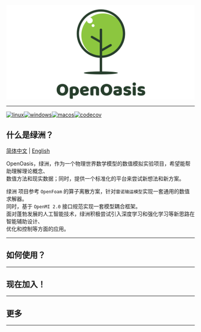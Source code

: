 <img src="./Doc/assets/Logo/logo.png" alt="">

---------------------------------------------------------------------------------
<!-- [![pyOasis](https://github.com/NumHub612/OpenOasis/actions/workflows/py.yml/badge.svg)](https://github.com/NumHub612/OpenOasis/actions/workflows/py.yml) -->

[![linux](https://github.com/NumHub612/OpenOasis/actions/workflows/linux.yml/badge.svg?branch=main&event=push)](https://github.com/NumHub612/OpenOasis/actions/workflows/linux.yml)[![windows](https://github.com/NumHub612/OpenOasis/actions/workflows/windows.yml/badge.svg)](https://github.com/NumHub612/OpenOasis/actions/workflows/windows.yml)[![macos](https://github.com/NumHub612/OpenOasis/actions/workflows/macos.yml/badge.svg)](https://github.com/NumHub612/OpenOasis/actions/workflows/macos.yml)[![codecov](https://codecov.io/gh/NumHub612/OpenOasis/graph/badge.svg?token=MP9A5GAI9Z)](https://codecov.io/gh/NumHub612/OpenOasis)


## 什么是绿洲？

[简体中文](README.md) | [English](README.md)

OpenOasis，绿洲，作为一个物理世界数学模型的数值模拟实验项目，希望能帮助理解理论概念、  
数值方法和现实数据；同时，提供一个标准化的平台来尝试新想法和新方案。  

绿洲 项目参考 `OpenFoam` 的算子离散方案，针对`雷诺输运模型`实现一套通用的数值求解器。  
同时，基于 `OpenMI 2.0` 接口规范实现一套模型耦合框架。  
面对蓬勃发展的人工智能技术，绿洲积极尝试引入深度学习和强化学习等新思路在智能辅助设计、  
优化和控制等方面的应用。  


---------------------------------------------------------------------------------

## 如何使用？


---------------------------------------------------------------------------------

## 现在加入！


---------------------------------------------------------------------------------

## 更多


---------------------------------------------------------------------------------

